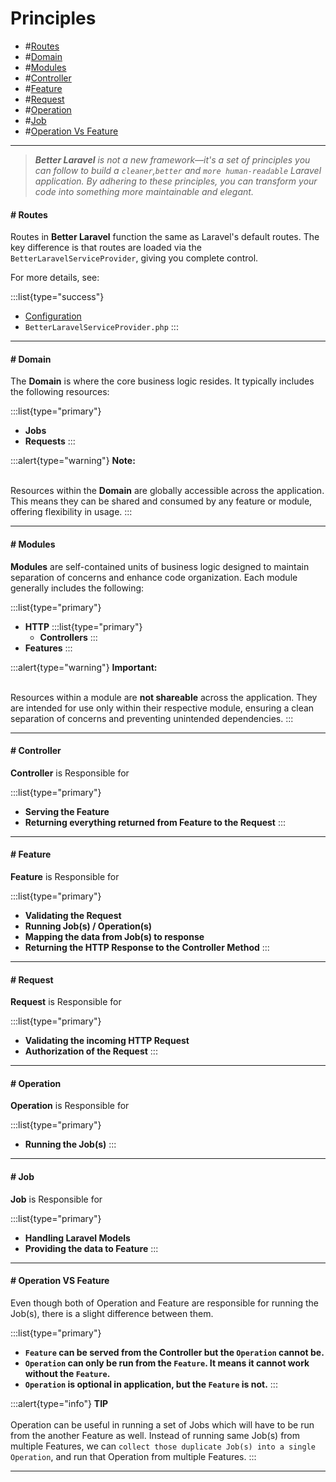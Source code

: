 # Principles

- #[Routes](#routes)
- #[Domain](#domain)
- #[Modules](#modules)
- #[Controller](#controller)
- #[Feature](#feature)
- #[Request](#request)
- #[Operation](#operation)
- #[Job](#job)
- #[Operation Vs Feature](#operation-vs-feature)

---

>***Better Laravel** is not a new framework—it's a set of principles you can follow to build a `cleaner`,`better` and `more human-readable` Laravel application. By adhering to these principles, you can transform your code into something more maintainable and elegant.*

#### # Routes
<a id="routes"></a>

Routes in **Better Laravel** function the same as Laravel's default routes. The key difference is that routes are loaded via the `BetterLaravelServiceProvider`, giving you complete control.

For more details, see:

:::list{type="success"}
- [Configuration](configuration)
- `BetterLaravelServiceProvider.php`
:::

---

#### # Domain
<a id="domain"></a>

The **Domain** is where the core business logic resides. It typically includes the following resources:

:::list{type="primary"}
- **Jobs**
- **Requests**
:::

:::alert{type="warning"}
**Note:**<br><br>

Resources within the **Domain** are globally accessible across the application. This means they can be shared and consumed by any feature or module, offering flexibility in usage.
:::

---

#### # Modules
<a id="modules"></a>

**Modules** are self-contained units of business logic designed to maintain separation of concerns and enhance code organization. Each module generally includes the following:

:::list{type="primary"}
- **HTTP**
	:::list{type="primary"}
	- **Controllers**
	:::
- **Features**
:::

:::alert{type="warning"}
**Important:** <br><br>

Resources within a module are **not shareable** across the application. They are intended for use only within their respective module, ensuring a clean separation of concerns and preventing unintended dependencies.
:::

---

#### # Controller
<a id="controller"></a>

**Controller** is Responsible for

:::list{type="primary"}
- **Serving the Feature**
- **Returning everything returned from Feature to the Request**
:::

---

#### # Feature
<a id="feature"></a>

**Feature** is Responsible for

:::list{type="primary"}
- **Validating the Request**
- **Running Job(s) / Operation(s)**
- **Mapping the data from Job(s) to response**
- **Returning the HTTP Response to the Controller Method**
:::

---

#### # Request
<a id="request"></a>

**Request** is Responsible for

:::list{type="primary"}
- **Validating the incoming HTTP Request**
- **Authorization of the Request**
:::

---

#### # Operation
<a id="operation"></a>

**Operation** is Responsible for

:::list{type="primary"}
- **Running the Job(s)**
:::

---

#### # Job
<a id="job"></a>

**Job** is Responsible for

:::list{type="primary"}
- **Handling Laravel Models**
- **Providing the data to Feature**
:::

---

#### # Operation VS Feature
<a id="operation-vs-feature"></a>

Even though both of Operation and Feature are responsible for running the Job(s), there is a slight difference between them.

:::list{type="primary"}
- **`Feature` can be served from the Controller but the `Operation` cannot be.**
- **`Operation` can only be run from the `Feature`. It means it cannot work without the `Feature`.**
- **`Operation` is optional in application, but the `Feature` is not.**
:::

:::alert{type="info"}
**TIP** <br><br>
Operation can be useful in running a set of Jobs which will have to be run from the another Feature as well. Instead of running same Job(s) from multiple Features, we can `collect those duplicate Job(s) into a single Operation`, and run that Operation from multiple Features.
:::

---
